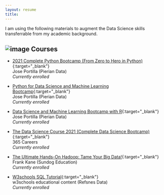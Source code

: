 ```yaml
---
layout: resume
title: 
---
```


I am using the following materials to augment the Data Science skills transferrable from my academic background.  

## ![image](https://user-images.githubusercontent.com/84908213/131991150-4fced03e-2ca3-4060-b724-28d65194d643.png)  Courses

- [2021 Complete Python Bootcamp (From Zero to Hero in Python)](https://www.udemy.com/course/complete-python-bootcamp/){:target="_blank"}<br/>
Jose Portilla (Pierian Data)<br/>
_Currently enrolled_

- [Python for Data Science and Machine Learning Bootcamp](https://www.udemy.com/course/python-for-data-science-and-machine-learning-bootcamp/){:target="_blank"}<br/>
Jose Portilla (Pierian Data)<br/>
_Currently enrolled_

- [Data Science and Machine Learning Bootcamp with R](https://www.udemy.com/course/data-science-and-machine-learning-bootcamp-with-r/){:target="_blank"}<br/>
Jose Portilla (Pierian Data)<br/>
_Currently enrolled_

- [The Data Science Course 2021 (Complete Data Science Bootcamp)](https://www.udemy.com/course/the-data-science-course-complete-data-science-bootcamp/){:target="_blank"}<br/>
365 Careers<br/>
_Currently enrolled_

- [The Ultimate Hands-On Hadoop: Tame Your Big Data!](https://www.udemy.com/course/the-ultimate-hands-on-hadoop-tame-your-big-data/){:target="_blank"}<br/>
Frank Kane (Sundog Education)<br/>
_Currently enrolled_

- [W3schools SQL Tutorial](https://www.w3schools.com/sql/default.asp){:target="_blank"}<br/>
w3schools educational content (Refsnes Data)<br/>
_Currently enrolled_
